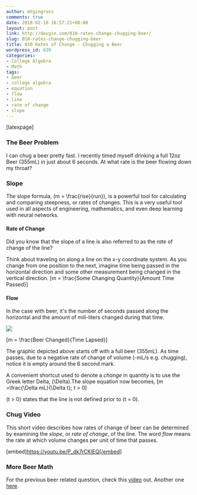 ```yaml
---
author: mtgingrass
comments: true
date: 2018-02-18 16:57:21+00:00
layout: post
link: http://devgin.com/010-rates-change-chugging-beer/
slug: 010-rates-change-chugging-beer
title: 010 Rates of Change - Chugging a Beer
wordpress_id: 639
categories:
- College Algebra
- Math
tags:
- beer
- college algebra
- equation
- flow
- line
- rate of change
- slope
---
```


[latexpage]


### The Beer Problem




I can chug a beer pretty fast. I recently timed myself drinking a full 12oz Beer (355mL) in just about 6 seconds. At what rate is the beer flowing down my throat?




### Slope




The slope formula, \(m = \frac{rise}{run}\), is a powerful tool for calculating and comparing steepness, or rates of changes. This is a very useful tool used in all aspects of engineering, mathematics, and even deep learning with neural networks.





#### Rate of Change




Did you know that the slope of a line is also referred to as the _rate_ of change of the line? 

Think about traveling on along a line on the x-y coordinate system. As you change from one position to the next, imagine time being passed in the horizontal direction and some other measurement being changed in the vertical direction. \[m = \frac{Some Changing Quantity}{Amount Time Passed}\] 

#### Flow

In the case with beer, it's the number of seconds passed along the horizontal and the amount of mili-liters changed during that time.



![](http://devgin.com/wp-content/uploads/2018/02/beer.png)



 \[m = \frac{Beer Changed}{Time Lapsed}\] 



The graphic depicted above starts off with a full beer (355mL). As time passes, due to a negative rate of change of volume (-mL/s e.g. chugging), notice it is empty around the 6 second mark. 





A convenient shortcut used to denote a _change_ in quantity is to use the Greek letter Delta, \(\Delta\).The slope equation now becomes, \[m =\frac{\Delta mL}{\Delta t}; t > 0\]





\(t > 0\) states that the line is not defined prior to \(t = 0\).


### Chug Video




This short video describes how rates of change of beer can be determined by examining the _slope_, or _rate of change_, of the line. The word _flow_ means the rate at which volume changes per unit of time that passes.


  


[embed]https://youtu.be/P_dk7rCKlEQ[/embed]



### More Beer Math

For the previous beer related question, check this [video](http://devgin.com/009-beers-per-hour-algebra-question/) out. Another one [here](http://devgin.com/008-direction-slope-positive-negative-zero-undefined/). 
